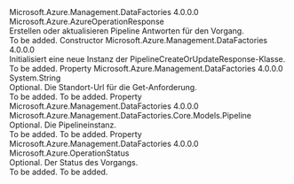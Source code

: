 <Type Name="PipelineCreateOrUpdateResponse" FullName="Microsoft.Azure.Management.DataFactories.Core.Models.PipelineCreateOrUpdateResponse">
  <TypeSignature Language="C#" Value="public class PipelineCreateOrUpdateResponse : Microsoft.Azure.AzureOperationResponse" />
  <TypeSignature Language="ILAsm" Value=".class public auto ansi beforefieldinit PipelineCreateOrUpdateResponse extends Microsoft.Azure.AzureOperationResponse" />
  <TypeSignature Language="DocId" Value="T:Microsoft.Azure.Management.DataFactories.Core.Models.PipelineCreateOrUpdateResponse" />
  <TypeSignature Language="VB.NET" Value="Public Class PipelineCreateOrUpdateResponse&#xA;Inherits AzureOperationResponse" />
  <TypeSignature Language="F#" Value="type PipelineCreateOrUpdateResponse = class&#xA;    inherit AzureOperationResponse" />
  <AssemblyInfo>
    <AssemblyName>Microsoft.Azure.Management.DataFactories</AssemblyName>
    <AssemblyVersion>4.0.0.0</AssemblyVersion>
  </AssemblyInfo>
  <Base>
    <BaseTypeName>Microsoft.Azure.AzureOperationResponse</BaseTypeName>
  </Base>
  <Interfaces />
  <Docs>
    <summary>
            Erstellen oder aktualisieren Pipeline Antworten für den Vorgang.
            </summary>
    <remarks>To be added.</remarks>
  </Docs>
  <Members>
    <Member MemberName=".ctor">
      <MemberSignature Language="C#" Value="public PipelineCreateOrUpdateResponse ();" />
      <MemberSignature Language="ILAsm" Value=".method public hidebysig specialname rtspecialname instance void .ctor() cil managed" />
      <MemberSignature Language="DocId" Value="M:Microsoft.Azure.Management.DataFactories.Core.Models.PipelineCreateOrUpdateResponse.#ctor" />
      <MemberSignature Language="VB.NET" Value="Public Sub New ()" />
      <MemberType>Constructor</MemberType>
      <AssemblyInfo>
        <AssemblyName>Microsoft.Azure.Management.DataFactories</AssemblyName>
        <AssemblyVersion>4.0.0.0</AssemblyVersion>
      </AssemblyInfo>
      <Parameters />
      <Docs>
        <summary>
            Initialisiert eine neue Instanz der PipelineCreateOrUpdateResponse-Klasse.
            </summary>
        <remarks>To be added.</remarks>
      </Docs>
    </Member>
    <Member MemberName="Location">
      <MemberSignature Language="C#" Value="public string Location { get; set; }" />
      <MemberSignature Language="ILAsm" Value=".property instance string Location" />
      <MemberSignature Language="DocId" Value="P:Microsoft.Azure.Management.DataFactories.Core.Models.PipelineCreateOrUpdateResponse.Location" />
      <MemberSignature Language="VB.NET" Value="Public Property Location As String" />
      <MemberSignature Language="F#" Value="member this.Location : string with get, set" Usage="Microsoft.Azure.Management.DataFactories.Core.Models.PipelineCreateOrUpdateResponse.Location" />
      <MemberType>Property</MemberType>
      <AssemblyInfo>
        <AssemblyName>Microsoft.Azure.Management.DataFactories</AssemblyName>
        <AssemblyVersion>4.0.0.0</AssemblyVersion>
      </AssemblyInfo>
      <ReturnValue>
        <ReturnType>System.String</ReturnType>
      </ReturnValue>
      <Docs>
        <summary>
            Optional. Die Standort-Url für die Get-Anforderung.
            </summary>
        <value>To be added.</value>
        <remarks>To be added.</remarks>
      </Docs>
    </Member>
    <Member MemberName="Pipeline">
      <MemberSignature Language="C#" Value="public Microsoft.Azure.Management.DataFactories.Core.Models.Pipeline Pipeline { get; set; }" />
      <MemberSignature Language="ILAsm" Value=".property instance class Microsoft.Azure.Management.DataFactories.Core.Models.Pipeline Pipeline" />
      <MemberSignature Language="DocId" Value="P:Microsoft.Azure.Management.DataFactories.Core.Models.PipelineCreateOrUpdateResponse.Pipeline" />
      <MemberSignature Language="VB.NET" Value="Public Property Pipeline As Pipeline" />
      <MemberSignature Language="F#" Value="member this.Pipeline : Microsoft.Azure.Management.DataFactories.Core.Models.Pipeline with get, set" Usage="Microsoft.Azure.Management.DataFactories.Core.Models.PipelineCreateOrUpdateResponse.Pipeline" />
      <MemberType>Property</MemberType>
      <AssemblyInfo>
        <AssemblyName>Microsoft.Azure.Management.DataFactories</AssemblyName>
        <AssemblyVersion>4.0.0.0</AssemblyVersion>
      </AssemblyInfo>
      <ReturnValue>
        <ReturnType>Microsoft.Azure.Management.DataFactories.Core.Models.Pipeline</ReturnType>
      </ReturnValue>
      <Docs>
        <summary>
            Optional. Die Pipelineinstanz.
            </summary>
        <value>To be added.</value>
        <remarks>To be added.</remarks>
      </Docs>
    </Member>
    <Member MemberName="Status">
      <MemberSignature Language="C#" Value="public Microsoft.Azure.OperationStatus Status { get; set; }" />
      <MemberSignature Language="ILAsm" Value=".property instance valuetype Microsoft.Azure.OperationStatus Status" />
      <MemberSignature Language="DocId" Value="P:Microsoft.Azure.Management.DataFactories.Core.Models.PipelineCreateOrUpdateResponse.Status" />
      <MemberSignature Language="VB.NET" Value="Public Property Status As OperationStatus" />
      <MemberSignature Language="F#" Value="member this.Status : Microsoft.Azure.OperationStatus with get, set" Usage="Microsoft.Azure.Management.DataFactories.Core.Models.PipelineCreateOrUpdateResponse.Status" />
      <MemberType>Property</MemberType>
      <AssemblyInfo>
        <AssemblyName>Microsoft.Azure.Management.DataFactories</AssemblyName>
        <AssemblyVersion>4.0.0.0</AssemblyVersion>
      </AssemblyInfo>
      <ReturnValue>
        <ReturnType>Microsoft.Azure.OperationStatus</ReturnType>
      </ReturnValue>
      <Docs>
        <summary>
            Optional. Der Status des Vorgangs.
            </summary>
        <value>To be added.</value>
        <remarks>To be added.</remarks>
      </Docs>
    </Member>
  </Members>
</Type>